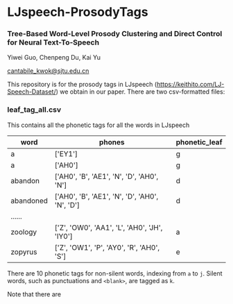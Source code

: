 # LJspeech-ProsodyTags

### **Tree-Based Word-Level Prosody Clustering and Direct Control for Neural Text-To-Speech**

Yiwei Guo, Chenpeng Du, Kai Yu

cantabile_kwok@sjtu.edu.cn



This repository is for the prosody tags in LJspeech (https://keithito.com/LJ-Speech-Dataset/) we obtain in our paper. There are two csv-formatted files:

### **leaf_tag_all.csv**

This contains all the phonetic tags for all the words in LJspeech

| word      | phones                                          | phonetic_leaf |
| --------- | ----------------------------------------------- | ------------- |
| a         | ['EY1']                                         | g             |
| a         | ['AH0']                                         | g             |
| abandon   | ['AH0', 'B', 'AE1',  'N', 'D', 'AH0', 'N']      | d             |
| abandoned | ['AH0', 'B', 'AE1',  'N', 'D', 'AH0', 'N', 'D'] | d             |
| ......    |                                                 |               |
| zoology   | ['Z', 'OW0', 'AA1',  'L', 'AH0', 'JH', 'IY0']   | a             |
| zopyrus   | ['Z', 'OW1', 'P',  'AY0', 'R', 'AH0', 'S']      | e             |

There are 10 phonetic tags for non-silent words, indexing from `a` to `j`. Silent words, such as punctuations and `<blank>`, are tagged as `k`.  

Note that there are 

